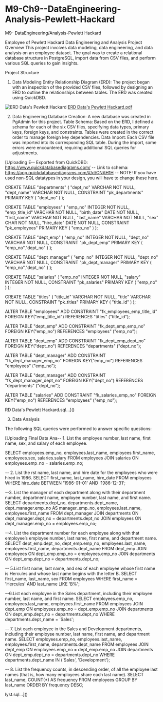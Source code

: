 # M9-Ch9--DataEngineering-Analysis-Pewlett-Hackard
M9- DataEngineering/Analysis-Pewlett Hackard


Employee of Pewlett Hackard  Data Engineering and Analysis Project
Overview
This project involves data modeling, data engineering, and data analysis on an employee dataset. The goal was to create a relational database structure in PostgreSQL, import data from CSV files, and perform various SQL queries to gain insights.

Project Structure

1. Data Modeling
Entity Relationship Diagram (ERD): The project began with an inspection of the provided CSV files, followed by designing an ERD to outline the relationships between tables. The ERD was created using QuickDBD.

![ERD Data's Pewlett Hackard](https://github.com/user-attachments/assets/c29e042f-f0ad-4a5b-9890-c061bc1bd81f)
[ERD Data's Pewlett Hackard.pdf](https://github.com/user-attachments/files/17622492/ERD.Data.s.Pewlett.Hackard.pdf)


2. Data Engineering
Database Creation: A new database was created in PgAdmin for this project.
Table Schema: Based on the ERD, I defined a schema for each of the six CSV files, specifying data types, primary keys, foreign keys, and constraints. Tables were created in the correct order to manage foreign key dependencies.
Data Import: Each CSV file was imported into its corresponding SQL table. During the import, some errors were encountered, requiring additional SQL queries for adjustments.



[Uploading E-- Exported from QuickDBD: https://www.quickdatabasediagrams.com/
-- Link to schema: https://app.quickdatabasediagrams.com/#/d/CNAH1H
-- NOTE! If you have used non-SQL datatypes in your design, you will have to change these here.


CREATE TABLE "departments" (
    "dept_no" VARCHAR   NOT NULL,
    "dept_name" VARCHAR   NOT NULL,
    CONSTRAINT "pk_departments" PRIMARY KEY (
        "dept_no"
     )
);

CREATE TABLE "employees" (
    "emp_no" INTEGER   NOT NULL,
    "emp_title_id" VARCHAR   NOT NULL,
    "birth_date" DATE   NOT NULL,
    "first_name" VARCHAR   NOT NULL,
    "last_name" VARCHAR   NOT NULL,
    "sex" CHAR   NOT NULL,
    "hire_date" DATE   NOT NULL,
    CONSTRAINT "pk_employees" PRIMARY KEY (
        "emp_no"
     )
);

CREATE TABLE "dept_emp" (
    "emp_no" INTEGER   NOT NULL,
    "dept_no" VARCHAR   NOT NULL,
    CONSTRAINT "pk_dept_emp" PRIMARY KEY (
        "emp_no","dept_no"
     )
);

CREATE TABLE "dept_manager" (
    "emp_no" INTEGER   NOT NULL,
    "dept_no" VARCHAR   NOT NULL,
    CONSTRAINT "pk_dept_manager" PRIMARY KEY (
        "emp_no","dept_no"
     )
);

CREATE TABLE "salaries" (
    "emp_no" INTEGER   NOT NULL,
    "salary" INTEGER   NOT NULL,
    CONSTRAINT "pk_salaries" PRIMARY KEY (
        "emp_no"
     )
);

CREATE TABLE "titles" (
    "title_id" VARCHAR   NOT NULL,
    "title" VARCHAR   NOT NULL,
    CONSTRAINT "pk_titles" PRIMARY KEY (
        "title_id"
     )
);

ALTER TABLE "employees" ADD CONSTRAINT "fk_employees_emp_title_id" FOREIGN KEY("emp_title_id")
REFERENCES "titles" ("title_id");

ALTER TABLE "dept_emp" ADD CONSTRAINT "fk_dept_emp_emp_no" FOREIGN KEY("emp_no")
REFERENCES "employees" ("emp_no");

ALTER TABLE "dept_emp" ADD CONSTRAINT "fk_dept_emp_dept_no" FOREIGN KEY("dept_no")
REFERENCES "departments" ("dept_no");

ALTER TABLE "dept_manager" ADD CONSTRAINT "fk_dept_manager_emp_no" FOREIGN KEY("emp_no")
REFERENCES "employees" ("emp_no");

ALTER TABLE "dept_manager" ADD CONSTRAINT "fk_dept_manager_dept_no" FOREIGN KEY("dept_no")
REFERENCES "departments" ("dept_no");

ALTER TABLE "salaries" ADD CONSTRAINT "fk_salaries_emp_no" FOREIGN KEY("emp_no")
REFERENCES "employees" ("emp_no");

RD Data's Pewlett Hackard.sql…]()



3. Data Analysis
   
The following SQL queries were performed to answer specific questions:

[Uploading Final Data Ana-- 1. List the employee number, last name, first name, sex, and salary of each employee.

SELECT 
    employees.emp_no,
    employees.last_name,
    employees.first_name,
    employees.sex,
    salaries.salary
FROM 
    employees
JOIN 
    salaries ON employees.emp_no = salaries.emp_no;

-- 2. List the rst name, last name, and hire date for the employees who were hired in 1986.
SELECT 
    first_name,
    last_name,
    hire_date
FROM 
    employees
WHERE 
    hire_date BETWEEN '1986-01-01' AND '1986-12-31';

--3. List the manager of each department along with their department number, department name, employee number, last name, and first name.
SELECT 
    departments.dept_no,
    departments.dept_name,
    dept_manager.emp_no AS manager_emp_no,
    employees.last_name,
    employees.first_name
FROM 
    dept_manager
JOIN 
    departments ON dept_manager.dept_no = departments.dept_no
JOIN 
    employees ON dept_manager.emp_no = employees.emp_no;

--4. List the department number for each employee along with that employee’s employee number, last name, first name, and department name.
SELECT 
    dept_emp.dept_no,
    dept_emp.emp_no,
    employees.last_name,
    employees.first_name,
    departments.dept_name
FROM 
    dept_emp
JOIN 
    employees ON dept_emp.emp_no = employees.emp_no
JOIN 
    departments ON dept_emp.dept_no = departments.dept_no;

-- 5.List first name, last name, and sex of each employee whose first name is Hercules and whose last name begins with the letter B.
SELECT 
    first_name,
    last_name,
    sex
FROM 
    employees
WHERE 
    first_name = 'Hercules' 
    AND last_name LIKE 'B%';

--6.List each employee in the Sales department, including their employee number, last name, and first name.
SELECT 
    employees.emp_no,
    employees.last_name,
    employees.first_name
FROM 
    employees
JOIN 
    dept_emp ON employees.emp_no = dept_emp.emp_no
JOIN 
    departments ON dept_emp.dept_no = departments.dept_no
WHERE 
    departments.dept_name = 'Sales';
	
-- 7. List each employee in the Sales and Development departments, including their employee number, last name, first name, and  department name.
SELECT 
    employees.emp_no,
    employees.last_name,
    employees.first_name,
    departments.dept_name
FROM 
    employees
JOIN 
    dept_emp ON employees.emp_no = dept_emp.emp_no
JOIN 
    departments ON dept_emp.dept_no = departments.dept_no
WHERE 
    departments.dept_name IN ('Sales', 'Development');

-- 8. List the frequency counts, in descending order, of all the employee last names (that is, how many employees share each last name).
SELECT 
    last_name,
    COUNT(*) AS frequency
FROM 
    employees
GROUP BY 
    last_name
ORDER BY 
    frequency DESC;


lyst.sql…]()
